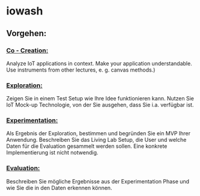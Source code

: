 # iowash

## Vorgehen:
### [Co - Creation:](https://github.com/hhzsmartlab/iowash/tree/master/01_Co-Creation)
Analyze IoT applications in context. Make your application understandable. Use instruments from other lectures, e. g. canvas methods.)

### [Exploration:](https://github.com/hhzsmartlab/iowash/tree/master/02_Exploration)
Zeigen Sie in einem Test Setup wie Ihre Idee funktionieren kann. Nutzen Sie IoT Mock-up Technologie, von der Sie ausgehen, dass Sie i.a. verfügbar ist.

### [Experimentation:](https://github.com/hhzsmartlab/iowash/tree/master/03_Experimentation)
Als Ergebnis der Exploration, bestimmen und begründen Sie ein MVP Ihrer Anwendung. Beschreiben Sie das Living Lab Setup, die User und welche Daten für die Evaluation gesammelt werden sollen. Eine konkrete Implementierung ist nicht notwendig.

### [Evaluation:](https://github.com/hhzsmartlab/iowash/tree/master/04_Evaluation)
Beschreiben Sie mögliche Ergebnisse aus der Experimentation Phase und wie Sie die in den Daten erkennen können.
